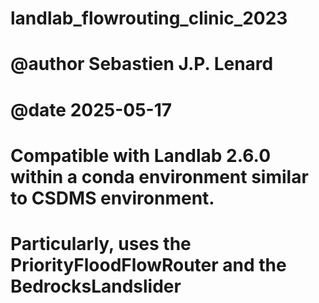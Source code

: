 # landlab_flowrouting_clinic_2023
# @author Sebastien J.P. Lenard
# @date 2025-05-17
# Compatible with Landlab 2.6.0 within a conda environment similar to CSDMS environment.
# Particularly, uses the PriorityFloodFlowRouter and the BedrocksLandslider
